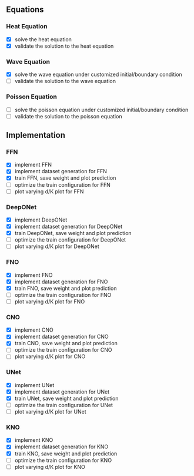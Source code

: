 ## Equations
### Heat Equation
- [x] solve the heat equation
- [x] validate the solution to the heat equation
### Wave Equation
- [x] solve the wave equation under customized initial/boundary condition
- [ ] validate the solution to the wave equation 
### Poisson Equation
- [ ] solve the poisson equation under customized initial/boundary condition
- [ ] validate the solution to the poisson equation 
## Implementation
### FFN
- [x] implement FFN
- [x] implement dataset generation for FFN
- [x] train FFN, save weight and plot prediction
- [ ] optimize the train configuration for FFN
- [ ] plot varying d/K plot for FFN
### DeepONet
- [x] implement DeepONet
- [x] implement dataset generation for DeepONet
- [x] train DeepONet, save weight and plot prediction
- [ ] optimize the train configuration for DeepONet
- [ ] plot varying d/K plot for DeepONet
### FNO
- [x]  implement FNO
- [x]  implement dataset generation for FNO
- [x]  train FNO, save weight and plot prediction
- [ ]  optimize the train configuration for FNO
- [ ]  plot varying d/K plot for FNO
### CNO
- [x]  implement CNO
- [x]  implement dataset generation for CNO
- [x]  train CNO, save weight and plot prediction
- [ ]  optimize the train configuration for CNO
- [ ]  plot varying d/K plot for CNO
### UNet
- [x]  implement UNet
- [x]  implement dataset generation for UNet
- [x]  train UNet, save weight and plot prediction
- [ ]  optimize the train configuration for UNet
- [ ]  plot varying d/K plot for UNet
### KNO
- [x]  implement KNO
- [x]  implement dataset generation for KNO
- [x]  train KNO, save weight and plot prediction
- [ ]  optimize the train configuration for KNO
- [ ]  plot varying d/K plot for KNO